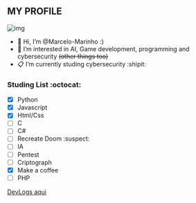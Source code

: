 ## MY PROFILE
![img](https://avatars.githubusercontent.com/u/128069413?v=4)
- 👋 Hi, I’m @Marcelo-Marinho :)
- 🤔 I’m interested in AI, Game development, programming and cybersecurity ~~(other things too)~~
- 📋 I’m currently studing cybersecurity 
:shipit:
### Studing List :octocat:
- [X] Python
- [X] Javascript
- [X] Html/Css
- [ ] C
- [ ] C#
- [ ] Recreate Doom :suspect:
- [ ] IA
- [ ] Pentest
- [ ] Criptograph
- [X] Make a coffee
- [ ] PHP

[DevLogs aqui](https://github.com/Marcelo-Marinho/Marcelo-Marinho/blob/main/devlogs/devlog.md)
<!---
Marcelo-Marinho/Marcelo-Marinho is a ✨ special ✨ repository because its `README.md` (this file) appears on your GitHub profile.
You can click the Preview link to take a look at your changes.
--->
